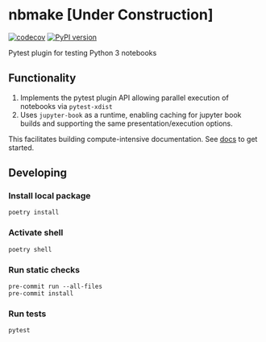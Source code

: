 # nbmake [Under Construction]
[![codecov](https://codecov.io/gh/treebeardtech/nbmake/branch/main/graph/badge.svg?token=9GuDM35FuO)](https://codecov.io/gh/treebeardtech/nbmake)
[![PyPI version](https://badge.fury.io/py/nbmake.svg)](https://badge.fury.io/py/nbmake)

Pytest plugin for testing Python 3 notebooks

## Functionality

1. Implements the pytest plugin API allowing parallel execution of notebooks via `pytest-xdist`
2. Uses `jupyter-book` as a runtime, enabling caching for jupyter book builds and supporting the same presentation/execution options.

This facilitates building compute-intensive documentation. See [docs](https://treebeardtech.github.io/nbmake) to get started.

## Developing

### Install local package
```
poetry install
```

### Activate shell
```
poetry shell
```

### Run static checks
```
pre-commit run --all-files
pre-commit install
```

### Run tests
```
pytest
```

